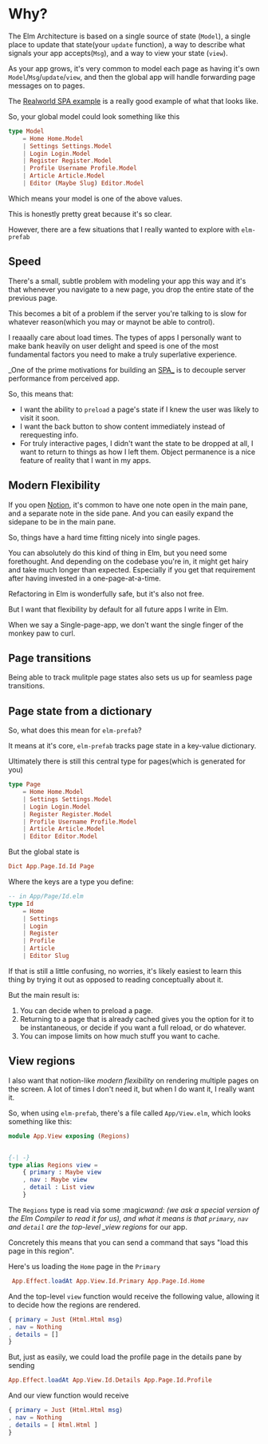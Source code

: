 # Why?

The Elm Architecture is based on a single source of state (`Model`), a single place to update that state(your `update` function), a way to describe what signals your app accepts(`Msg`), and a way to view your state (`view`).

As your app grows, it's very common to model each page as having it's own `Model`/`Msg`/`update`/`view`, and then the global app will handle forwarding page messages on to pages.

The [Realworld SPA example](https://github.com/rtfeldman/elm-spa-example/tree/master) is a really good example of what that looks like.

So, your global model could look something like this

```elm
type Model
    = Home Home.Model
    | Settings Settings.Model
    | Login Login.Model
    | Register Register.Model
    | Profile Username Profile.Model
    | Article Article.Model
    | Editor (Maybe Slug) Editor.Model
```

Which means your model is one of the above values.

This is honestly pretty great because it's so clear.

However, there are a few situations that I really wanted to explore with `elm-prefab`

## Speed

There's a small, subtle problem with modeling your app this way and it's that whenever you navigate to a new page, you drop the entire state of the previous page.

This becomes a bit of a problem if the server you're talking to is slow for whatever reason(which you may or maynot be able to control).

I reaaally care about load times. The types of apps I personally want to make bank heavily on user delight and speed is one of the most fundamental factors you need to make a truly superlative experience.

_One of the prime motivations for building an [SPA_](https://en.wikipedia.org/wiki/Single-page_application) is to decouple server performance from perceived app.

So, this means that:

- I want the ability to `preload` a page's state if I knew the user was likely to visit it soon.
- I want the back button to show content immediately instead of rerequesting info.
- For truly interactive pages, I didn't want the state to be dropped at all, I want to return to things as how I left them. Object permanence is a nice feature of reality that I want in my apps.

## Modern Flexibility

If you open [Notion](https://www.notion.so), it's common to have one note open in the main pane, and a separate note in the side pane. And you can easily expand the sidepane to be in the main pane.

So, things have a hard time fitting nicely into single pages.

You can absolutely do this kind of thing in Elm, but you need some forethought. And depending on the codebase you're in, it might get hairy and take much longer than expected. Especially if you get that requirement after having invested in a one-page-at-a-time.

Refactoring in Elm is wonderfully safe, but it's also not free.

But I want that flexibility by default for all future apps I write in Elm.

When we say a Single-page-app, we don't want the single finger of the monkey paw to curl.

## Page transitions

Being able to track mulitple page states also sets us up for seamless page transitions.

## Page state from a dictionary

So, what does this mean for `elm-prefab`?

It means at it's core, `elm-prefab` tracks page state in a key-value dictionary.

Ultimately there is still this central type for pages(which is generated for you)

```elm
type Page
    = Home Home.Model
    | Settings Settings.Model
    | Login Login.Model
    | Register Register.Model
    | Profile Username Profile.Model
    | Article Article.Model
    | Editor Editor.Model
```

But the global state is

```elm
Dict App.Page.Id.Id Page
```

Where the keys are a type you define:

```elm
-- in App/Page/Id.elm
type Id
    = Home
    | Settings
    | Login
    | Register
    | Profile
    | Article
    | Editor Slug
```

If that is still a little confusing, no worries, it's likely easiest to learn this thing by trying it out as opposed to reading conceptually about it.

But the main result is:

1. You can decide when to preload a page.
2. Returning to a page that is already cached gives you the option for it to be instantaneous, or decide if you want a full reload, or do whatever.
3. You can impose limits on how much stuff you want to cache.

## View regions

I also want that notion-like _modern flexibility_ on rendering multiple pages on the screen. A lot of times I don't need it, but when I do want it, I really want it.

So, when using `elm-prefab`, there's a file called `App/View.elm`, which looks something like this:

```elm
module App.View exposing (Regions)


{-| -}
type alias Regions view =
    { primary : Maybe view
    , nav : Maybe view
    , detail : List view
    }
```

The `Regions` type is read via some :magic*wand: (we ask a special version of the Elm Compiler to read it for us), and what it means is that `primary`, `nav` and `detail` are the top-level \_view regions* for our app.

Concretely this means that you can send a command that says "load this page in this region".

Here's us loading the `Home` page in the `Primary`

```elm
 App.Effect.loadAt App.View.Id.Primary App.Page.Id.Home
```

And the top-level `view` function would receive the following value, allowing it to decide how the regions are rendered.

```elm
{ primary = Just (Html.Html msg)
, nav = Nothing
, details = []
}
```

But, just as easily, we could load the profile page in the details pane by sending

```elm
App.Effect.loadAt App.View.Id.Details App.Page.Id.Profile
```

And our view function would receive

```elm
{ primary = Just (Html.Html msg)
, nav = Nothing
, details = [ Html.Html ]
}
```
